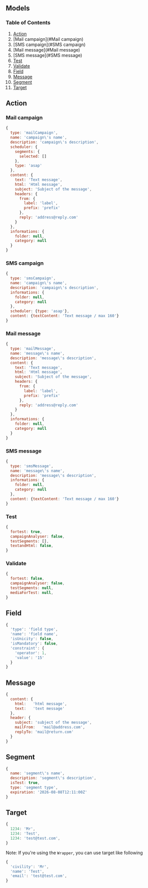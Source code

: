 ## Models

### Table of Contents

1. [Action](#Action)
  1. [Mail campaign](#Mail campaign)
  1. [SMS campaign](#SMS campaign)
  1. [Mail message](#Mail message)
  1. [SMS message](#SMS message)
  1. [Test](#Test)
  1. [Validate](#Validate)
1. [Field](#Field)
1. [Message](#Message)
1. [Segment](#Segment)
1. [Target](#Target)

## Action

### Mail campaign
```javascript
{
  type: 'mailCampaign',
  name: 'campaign\'s name',
  description: 'campaign\'s description',
  scheduler: {
    segments: {
      selected: []
    },
    type: 'asap'
  },
  content: {
    text: 'Text message',
    html: 'Html message',
    subject: 'Subject of the message',
    headers: {
      from: {
        label: 'label',
        prefix: 'prefix'
      },
      reply: 'address@reply.com'
    }
  },
  informations: {
    folder: null,
    category: null
  }
}
```
### SMS campaign
```javascript
{
  type: 'smsCampaign',
  name: 'campaign\'s name',
  description: 'campaign\'s description',
  informations: {
    folder: null,
    category: null
  },
  scheduler: {type: 'asap'},
  content: {textContent: 'Text message / max 160'}
}
```
### Mail message
```javascript
{
  type: 'mailMessage',
  name: 'message\'s name',
  description: 'message\'s description',
  content: {
    text: 'Text message',
    html: 'Html message',
    subject: 'Subject of the message',
    headers: {
      from: {
        label: 'label',
        prefix: 'prefix'
      },
      reply: 'address@reply.com'
    }
  },
  informations: {
    folder: null,
    category: null
  }
}
```
### SMS message
```javascript
{
  type: 'smsMessage',
  name: 'message\'s name',
  description: 'message\'s description',
  informations: {
    folder: null,
    category: null
  },
  content: {textContent: 'Text message / max 160'}
}
```
### Test
```javascript
{
  fortest: true,
  campaignAnalyser: false,
  testSegments: [],
  textandHtml: false,
}
```
### Validate
```javascript
{
  fortest: false,
  campaignAnalyser: false,
  testSegments: null,
  mediaForTest: null,
}
```
## Field
```javascript
{
  'type': 'field type',
  'name': 'field name',
  'isUnicity': false,
  'isMandatory': false,
  'constraint': {
    'operator': 1,
    'value': '15'
  }
}
```
## Message
```javascript
{
  content: {
    html:	'html message',
    text:	'text message'
  },
  header: {
    subject: 'subject of the message',
    mailFrom:	'mail@address.com',
    replyTo: 'mail@return.com'
  }
}
```
## Segment
```javascript
{
  name: 'segment\'s name',
  description: 'segment\'s description',
  isTest: true,
  type: 'segment type',
  expiration: '2026-08-08T12:11:00Z'
}
```
## Target
```javascript
{
  1234: 'Mr',
  1234: 'Test',
  1234: 'test@test.com',
}
```

Note: If you're using the `Wrapper`, you can use target like following
```javascript
{
  'civility': 'Mr',
  'name': 'Test',
  'email': 'test@test.com',
}
```
